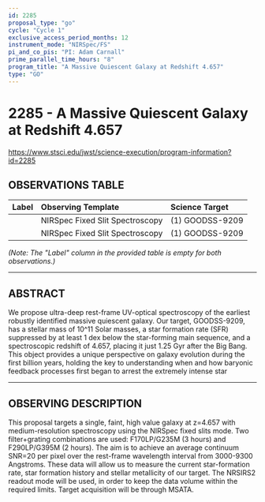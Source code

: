 ```yaml
---
id: 2285
proposal_type: "go"
cycle: "Cycle 1"
exclusive_access_period_months: 12
instrument_mode: "NIRSpec/FS"
pi_and_co_pis: "PI: Adam Carnall"
prime_parallel_time_hours: "8"
program_title: "A Massive Quiescent Galaxy at Redshift 4.657"
type: "GO"
---
```

# 2285 - A Massive Quiescent Galaxy at Redshift 4.657
https://www.stsci.edu/jwst/science-execution/program-information?id=2285
## OBSERVATIONS TABLE
| Label | Observing Template            | Science Target     |
| :---- | :---------------------------- | :----------------- |
|       | NIRSpec Fixed Slit Spectroscopy | (1) GOODSS-9209    |
|       | NIRSpec Fixed Slit Spectroscopy | (1) GOODSS-9209    |

*(Note: The "Label" column in the provided table is empty for both observations.)*

---

## ABSTRACT

We propose ultra-deep rest-frame UV-optical spectroscopy of the earliest robustly identified massive quiescent galaxy. Our target, GOODSS-9209, has a stellar mass of 10^11 Solar masses, a star formation rate (SFR) suppressed by at least 1 dex below the star-forming main sequence, and a spectroscopic redshift of 4.657, placing it just 1.25 Gyr after the Big Bang. This object provides a unique perspective on galaxy evolution during the first billion years, holding the key to understanding when and how baryonic feedback processes first began to arrest the extremely intense star

---

## OBSERVING DESCRIPTION

This proposal targets a single, faint, high value galaxy at z=4.657 with medium-resolution spectroscopy using the NIRSpec fixed slits mode. Two filter+grating combinations are used: F170LP/G235M (3 hours) and F290LP/G395M (2 hours). The aim is to achieve an average continuum SNR=20 per pixel over the rest-frame wavelength interval from 3000-9300 Angstroms. These data will allow us to measure the current star-formation rate, star formation history and stellar metallicity of our target. The NRSIRS2 readout mode will be used, in order to keep the data volume within the required limits. Target acquisition will be through MSATA.